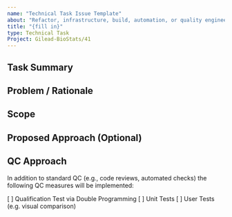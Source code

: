 ```yaml
---
name: "Technical Task Issue Template"
about: "Refactor, infrastructure, build, automation, or quality engineering task"
title: "{fill in}"
type: Technical Task
Project: Gilead-BioStats/41
---
```


## Task Summary
<!-- One-line description of what needs to be done. -->

## Problem / Rationale
<!-- Technical debt, performance issue, maintainability concern, or gap. -->

## Scope
<!-- What is in scope. Optionally list out-of-scope to avoid creep. -->

## Proposed Approach (Optional)
<!-- High-level plan: tools, libraries, structural or migration steps. -->

## QC Approach
<!-- How will the quality of the implementation be verified? -->
In addition to standard QC (e.g., code reviews, automated checks) the following QC measures will be implemented:

[ ] Qualification Test via Double Programming
[ ] Unit Tests
[ ] User Tests (e.g. visual comparison)

